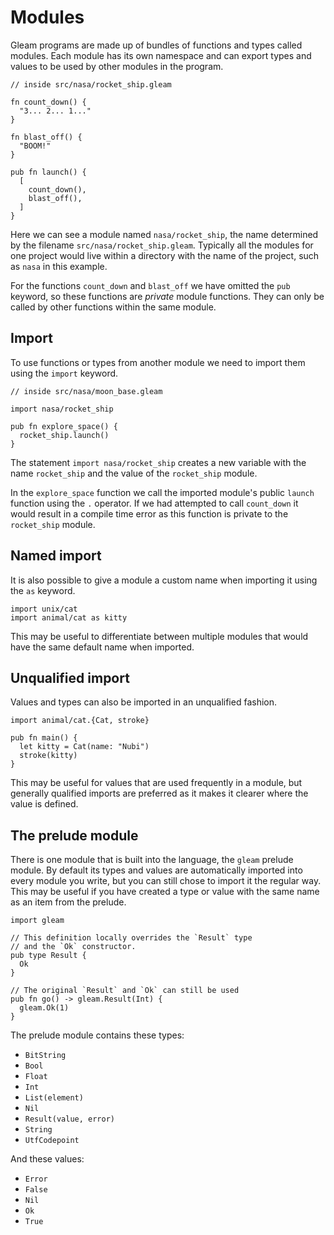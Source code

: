 # Modules

Gleam programs are made up of bundles of functions and types called modules.
Each module has its own namespace and can export types and values to be used
by other modules in the program.

```gleam
// inside src/nasa/rocket_ship.gleam

fn count_down() {
  "3... 2... 1..."
}

fn blast_off() {
  "BOOM!"
}

pub fn launch() {
  [
    count_down(),
    blast_off(),
  ]
}
```

Here we can see a module named `nasa/rocket_ship`, the name determined by the
filename `src/nasa/rocket_ship.gleam`. Typically all the modules for one
project would live within a directory with the name of the project, such as
`nasa` in this example.

For the functions `count_down` and `blast_off` we have omitted the `pub`
keyword, so these functions are _private_ module functions. They can only be
called by other functions within the same module.


## Import

To use functions or types from another module we need to import them using the
`import` keyword.

```gleam
// inside src/nasa/moon_base.gleam

import nasa/rocket_ship

pub fn explore_space() {
  rocket_ship.launch()
}
```

The statement `import nasa/rocket_ship` creates a new variable with the name
`rocket_ship` and the value of the `rocket_ship` module.

In the `explore_space` function we call the imported module's public `launch`
function using the `.` operator. If we had attempted to call `count_down` it
would result in a compile time error as this function is private to the
`rocket_ship` module.


## Named import

It is also possible to give a module a custom name when importing it using the
`as` keyword.

```gleam
import unix/cat
import animal/cat as kitty
```

This may be useful to differentiate between multiple modules that would have
the same default name when imported.


## Unqualified import

Values and types can also be imported in an unqualified fashion.

```gleam
import animal/cat.{Cat, stroke}

pub fn main() {
  let kitty = Cat(name: "Nubi")
  stroke(kitty)
}
```

This may be useful for values that are used frequently in a module, but
generally qualified imports are preferred as it makes it clearer where the
value is defined.


## The prelude module

There is one module that is built into the language, the `gleam` prelude
module.  By default its types and values are automatically imported into
every module you write, but you can still chose to import it the regular way.
This may be useful if you have created a type or value with the same name as
an item from the prelude.

```gleam
import gleam

// This definition locally overrides the `Result` type 
// and the `Ok` constructor.
pub type Result {
  Ok
}

// The original `Result` and `Ok` can still be used
pub fn go() -> gleam.Result(Int) {
  gleam.Ok(1)
}
```

The prelude module contains these types:

- `BitString`
- `Bool`
- `Float`
- `Int`
- `List(element)`
- `Nil`
- `Result(value, error)`
- `String`
- `UtfCodepoint`

And these values:

- `Error`
- `False`
- `Nil`
- `Ok`
- `True`
